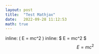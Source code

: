 ```yaml
---
layout: post  
title:  "Test Mathjax"  
date:   2022-09-28 11:12:53  
math: true
---  
```


inline: \( E = mc^2 \)
inline: $ E = mc^2 $
$$ E = mc^2 $$
